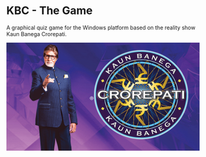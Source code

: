 # KBC - The Game
A graphical quiz game for the Windows platform based on the reality show Kaun Banega Crorepati. 


![](Images%20and%20Icons/kbc.png)

